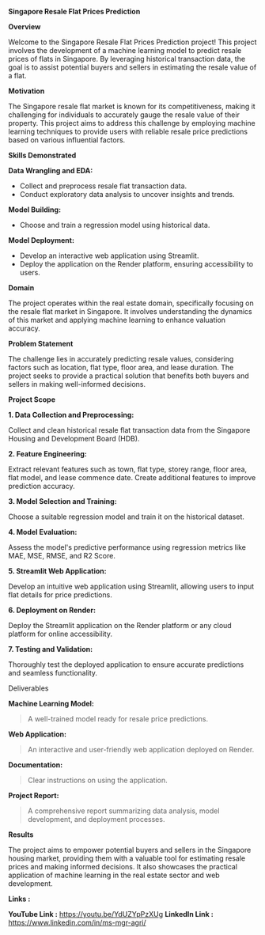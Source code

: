 **Singapore Resale Flat Prices Prediction**

**Overview**

Welcome to the Singapore Resale Flat Prices Prediction project! This project involves the development of a machine learning model to predict resale prices of flats in Singapore. By leveraging historical transaction data, the goal is to assist potential buyers and sellers in estimating the resale value of a flat.

**Motivation**

The Singapore resale flat market is known for its competitiveness, making it challenging for individuals to accurately gauge the resale value of their property. This project aims to address this challenge by employing machine learning techniques to provide users with reliable resale price predictions based on various influential factors.

**Skills Demonstrated**

**Data Wrangling and EDA:**

*   Collect and preprocess resale flat transaction data.
*   Conduct exploratory data analysis to uncover insights and trends.

**Model Building:**

*   Choose and train a regression model using historical data.

**Model Deployment:**

*   Develop an interactive web application using Streamlit.
*   Deploy the application on the Render platform, ensuring accessibility to users.

**Domain**

The project operates within the real estate domain, specifically focusing on the resale flat market in Singapore. It involves understanding the dynamics of this market and applying machine learning to enhance valuation accuracy.

**Problem Statement**

The challenge lies in accurately predicting resale values, considering factors such as location, flat type, floor area, and lease duration. The project seeks to provide a practical solution that benefits both buyers and sellers in making well-informed decisions.

**Project Scope**

**1. Data Collection and Preprocessing:**

   Collect and clean historical resale flat transaction data from the Singapore Housing and Development Board (HDB).

**2. Feature Engineering:**

   Extract relevant features such as town, flat type, storey range, floor area, flat model, and lease commence date.
   Create additional features to improve prediction accuracy.

**3. Model Selection and Training:**

   Choose a suitable regression model and train it on the historical dataset.

**4. Model Evaluation:**

   Assess the model's predictive performance using regression metrics like MAE, MSE, RMSE, and R2 Score.

**5. Streamlit Web Application:**

   Develop an intuitive web application using Streamlit, allowing users to input flat details for price predictions.

**6. Deployment on Render:**

   Deploy the Streamlit application on the Render platform or any cloud platform for online accessibility.

**7. Testing and Validation:**

   Thoroughly test the deployed application to ensure accurate predictions and seamless functionality.

Deliverables

**Machine Learning Model:**

>  A well-trained model ready for resale price predictions.

**Web Application:**

>  An interactive and user-friendly web application deployed on Render.

**Documentation:**

>  Clear instructions on using the application.

**Project Report:**

>  A comprehensive report summarizing data analysis, model development, and deployment processes.



**Results**

The project aims to empower potential buyers and sellers in the Singapore housing market, providing them with a valuable tool for estimating resale prices and making informed decisions. It also showcases the practical application of machine learning in the real estate sector and web development.


**Links :**

**YouTube Link  :** https://youtu.be/YdUZYpPzXUg
**LinkedIn Link :** https://www.linkedin.com/in/ms-mgr-agri/

